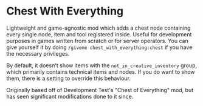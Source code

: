 # Chest With Everything
Lightweight and game-agnostic mod which adds a chest node containing every single node, item and tool registered inside. Useful for development purposes in games written from scratch or for server operators. You can give yourself it by doing `/giveme chest_with_everything:chest` if you have the necessary privileges.

By default, it doesn't show items with the `not_in_creative_inventory` group, which primarily contains technical items and nodes. If you do want to show them, there is a setting to override this behaviour.

Originally based off of Development Test's "Chest of Everything" mod, but has seen significant modifications done to it since.
